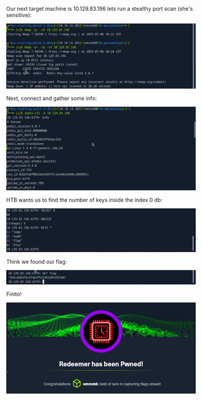 Our next target machine is 10.129.83.196 lets run a stealthy port scan (she's sensitive):

<img src=Images/Redeemer1.png>

Next, connect and gather some info:

<img src=Images/Redeemer2.png>

HTB wants us to find the number of keys inside the index 0 db:

<img src=Images/Redeemer3.png>

Think we found our flag:

<img src=Images/Redeemer4.png>

Finito!

<img src=Images/Redeemer5.png>
